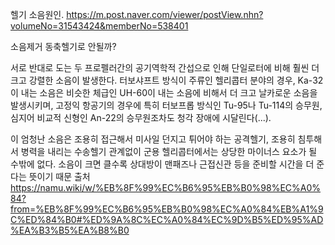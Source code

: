헬기 소음원인. https://m.post.naver.com/viewer/postView.nhn?volumeNo=31543424&memberNo=538401


소음제거 동축헬기로 안될까?

서로 반대로 도는 두 프로펠러간의 공기역학적 간섭으로 인해 단일로터에 비해 훨씬 더 크고 강렬한 소음이 발생한다. 터보샤프트 방식이 주류인 헬리콥터 분야의 경우, Ka-32이 내는 소음은 비슷한 체급인 UH-60이 내는 소음에 비해서 더 크고 날카로운 소음을 발생시키며, 고정익 항공기의 경우에 특히 터보프롭 방식인 Tu-95나 Tu-114의 승무원, 심지어 비교적 신형인 An-22의 승무원조차도 청각 장애에 시달린다(...).

이 엄청난 소음은 조용히 접근해서 미사일 던지고 튀어야 하는 공격헬기, 조용히 침투해서 병력을 내리는 수송헬기 관계없이 군용 헬리콥터에서는 상당한 마이너스 요소가 될 수밖에 없다. 소음이 크면 클수록 상대방이 맨패즈나 근접신관 등을 준비할 시간을 더 준다는 뜻이기 때문
출처 https://namu.wiki/w/%EB%8F%99%EC%B6%95%EB%B0%98%EC%A0%84?from=%EB%8F%99%EC%B6%95%EB%B0%98%EC%A0%84%EB%A1%9C%ED%84%B0#%ED%9A%8C%EC%A0%84%EC%9D%B5%ED%95%AD%EA%B3%B5%EA%B8%B0




